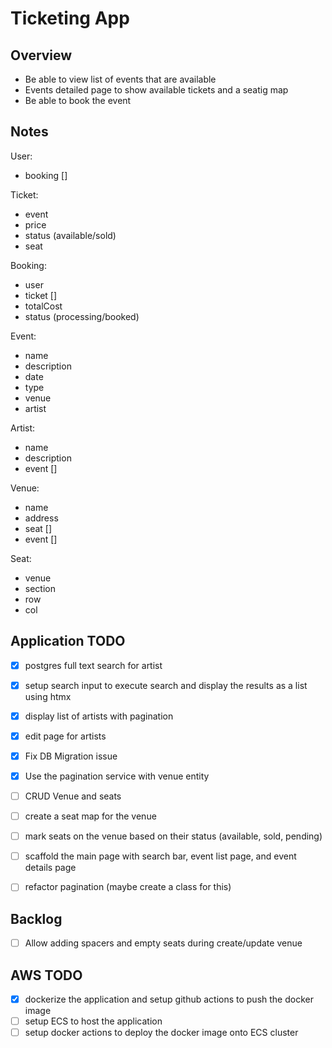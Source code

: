 # Ticketing App

## Overview
- Be able to view list of events that are available
- Events detailed page to show available tickets and a seatig map
- Be able to book the event

## Notes
User:
- booking []

Ticket:
- event
- price
- status (available/sold)
- seat

Booking:
- user
- ticket []
- totalCost
- status (processing/booked)

Event:
- name
- description
- date
- type
- venue
- artist

Artist:
- name
- description
- event []

Venue:
- name
- address
- seat []
- event []

Seat:
- venue
- section
- row
- col

## Application TODO
- [x] postgres full text search for artist
- [x] setup search input to execute search and display the results as a list using htmx
- [x] display list of artists with pagination
- [x] edit page for artists

- [x] Fix DB Migration issue
- [x] Use the pagination service with venue entity

- [ ] CRUD Venue and seats

- [ ] create a seat map for the venue
- [ ] mark seats on the venue based on their status (available, sold, pending)

- [ ] scaffold the main page with search bar, event list page, and event details page
- [ ] refactor pagination (maybe create a class for this)

## Backlog
- [ ] Allow adding spacers and empty seats during create/update venue

## AWS TODO
- [x] dockerize the application and setup github actions to push the docker image
- [ ] setup ECS to host the application
- [ ] setup docker actions to deploy the docker image onto ECS cluster